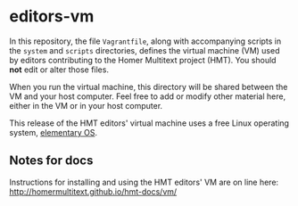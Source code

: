 # editors-vm

In this repository, the file `Vagrantfile`, along with accompanying scripts in the `system` and `scripts` directories, defines the virtual machine (VM) used by editors contributing to the Homer Multitext project (HMT).  You should **not** edit or alter those files.

When you run the virtual machine, this directory will be shared between the VM and your host computer.  Feel free to add or modify other material here, either in the VM or in your host computer.

This release of the HMT editors' virtual machine uses a free Linux operating system, [elementary OS](https://elementary.io/).


## Notes for docs

Instructions for installing and using the HMT editors' VM are on line here:
<http://homermultitext.github.io/hmt-docs/vm/>
